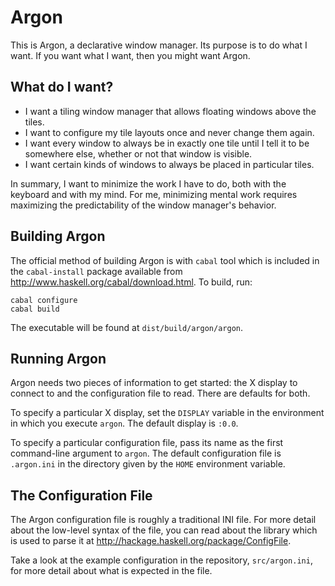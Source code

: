 
Argon
=====

This is Argon, a declarative window manager. Its purpose is to do what I want.
If you want what I want, then you might want Argon.

What do I want?
---------------
* I want a tiling window manager that allows floating windows above the tiles.
* I want to configure my tile layouts once and never change them again.
* I want every window to always be in exactly one tile until I tell it to be
  somewhere else, whether or not that window is visible.
* I want certain kinds of windows to always be placed in particular tiles.

In summary, I want to minimize the work I have to do, both with the keyboard
and with my mind. For me, minimizing mental work requires maximizing the
predictability of the window manager's behavior.

Building Argon
--------------
The official method of building Argon is with `cabal` tool which is included
in the `cabal-install` package available from
http://www.haskell.org/cabal/download.html. To build, run:

    cabal configure
    cabal build

The executable will be found at `dist/build/argon/argon`.

Running Argon
-------------
Argon needs two pieces of information to get started: the X display to connect
to and the configuration file to read. There are defaults for both.

To specify a particular X display, set the `DISPLAY` variable in the
environment in which you execute `argon`. The default display is `:0.0`.

To specify a particular configuration file, pass its name as the first
command-line argument to `argon`. The default configuration file is
`.argon.ini` in the directory given by the `HOME` environment variable.

The Configuration File
----------------------
The Argon configuration file is roughly a traditional INI file. For more
detail about the low-level syntax of the file, you can read about the library
which is used to parse it at http://hackage.haskell.org/package/ConfigFile.

Take a look at the example configuration in the repository, `src/argon.ini`,
for more detail about what is expected in the file.

